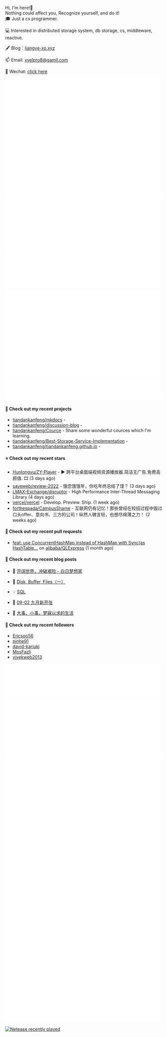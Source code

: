 Hi, I'm here!👋
<br>
Nothing could affect you, Recognize yourself, and do it!
<br>
🎓 Just a cs programmer.

💻 Interested in distributed storage system, db storage, cs, middleware, reactive.

🖋 Blog：[liangye-xo.xyz](https://liangye-xo.xyz)

📫 Email: [xvelpro8@gamil.com](mailto:xvelpro8@gamil.com)

💬 Wechat: [click here](https://tiandankanfeng.github.io/about/)



![Metrics](/github-metrics.svg)
![Metrics](/metrics.plugin.languages.details.svg)
![Metrics](/metrics.plugin.languages.recent.svg)
![Metrics](/metrics.plugin.stars.svg)
![Metrics](/metrics.plugin.topics.svg)
















#### 🌱 Check out my recent projects

- [tiandankanfeng/mkdocs](https://github.com/tiandankanfeng/mkdocs) - 
- [tiandankanfeng/discussion-blog](https://github.com/tiandankanfeng/discussion-blog) - 
- [tiandankanfeng/Cource](https://github.com/tiandankanfeng/Cource) - Share some wonderful cources which I&#39;m learning.
- [tiandankanfeng/Best-Storage-Service-Implementation](https://github.com/tiandankanfeng/Best-Storage-Service-Implementation) - 
- [tiandankanfeng/tiandankanfeng.github.io](https://github.com/tiandankanfeng/tiandankanfeng.github.io) - 

#### ⭐ Check out my recent stars

- [Hunlongyu/ZY-Player](https://github.com/Hunlongyu/ZY-Player) - ▶️ 跨平台桌面端视频资源播放器.简洁无广告.免费高颜值. 🎞 (3 days ago)
- [saveweb/review-2022](https://github.com/saveweb/review-2022) - 饿您饿饿年，你吃年终总结了馍？ (3 days ago)
- [LMAX-Exchange/disruptor](https://github.com/LMAX-Exchange/disruptor) - High Performance Inter-Thread Messaging Library (4 days ago)
- [vercel/vercel](https://github.com/vercel/vercel) - Develop. Preview. Ship. (1 week ago)
- [forthespada/CampusShame](https://github.com/forthespada/CampusShame) - 互联网仍有记忆！那些曾经在校招过程中毁过口头offer、意向书、三方的公司！纵然人微言轻，也想尽绵薄之力！ (2 weeks ago)

#### 🔨 Check out my recent pull requests

- [feat: use ConcurrentHashMap instead of HashMap with Sync(as HashTable…](https://github.com/alibaba/QLExpress/pull/221) on [alibaba/QLExpress](https://github.com/alibaba/QLExpress) (1 month ago)

#### 📜 Check out my recent blog posts

- 🦒 [开阔世界，冲破艰险 - 白日梦想家](https://liangye-xo.xyz/?p=906) 

- 🐲 [Disk, Buffer, Files（一）](https://liangye-xo.xyz/?p=886) 

- 💡 [SQL](https://liangye-xo.xyz/?p=882) 

- 👺 [09-02 九月新开张](https://liangye-xo.xyz/?p=880) 

- 🚦 [大事、小事，梦寐以求的生活](https://liangye-xo.xyz/?p=877) 


#### 👯 Check out my recent followers

- [Ericsoo56](https://github.com/Ericsoo56)
- [pinhe91](https://github.com/pinhe91)
- [david-kariuki](https://github.com/david-kariuki)
- [MosFazli](https://github.com/MosFazli)
- [vivekweb2013](https://github.com/vivekweb2013)

![Metrics](/metrics.plugin.achievements.svg)
![Metrics](/metrics.plugin.anilist.characters.svg)
![Metrics](/metrics.plugin.anilist.svg)

[![Netease recently played](https://netease-recent-profile.vercel.app/?id=409050718&type=0)](https://netease-recent-profile.vercel.app/?id=409050718&type=0)
